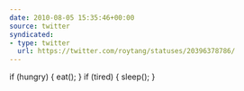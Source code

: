 ```yaml
---
date: 2010-08-05 15:35:46+00:00
source: twitter
syndicated:
- type: twitter
  url: https://twitter.com/roytang/statuses/20396378786/
---
```


if (hungry) { eat(); } if (tired) { sleep(); }